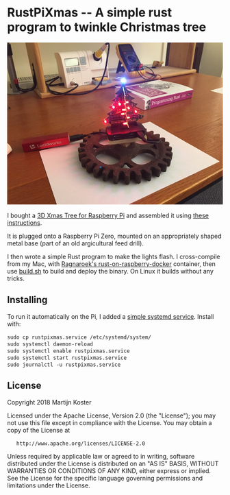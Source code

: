 # RustPiXmas -- A simple rust program to twinkle Christmas tree

![Christmas tree in Rust](rustpixmas.jpg)

I bought a [3D Xmas Tree for Raspberry Pi](https://thepihut.com/products/3d-xmas-tree-for-raspberry-pi)
and assembled it using [these instructions](https://thepihut.com/blogs/raspberry-pi-tutorials/3d-xmas-tree-for-raspberry-pi-assembly-instructions).

It is plugged onto a Raspberry Pi Zero, mounted on an appropriately shaped metal base
(part of an old argicultural feed drill).

I then wrote a simple Rust program to make the lights flash.
I cross-compile from my Mac, with [Ragnaroek's rust-on-raspberry-docker](https://github.com/Ragnaroek/rust-on-raspberry-docker) container, then use [build.sh](./build.sh) to build and deploy the binary. On Linux it builds without any tricks.

## Installing

To run it automatically on the Pi, I added a [simple systemd service](rustpixmas.service).
Install with:
```
sudo cp rustpixmas.service /etc/systemd/system/
sudo systemctl daemon-reload
sudo systemctl enable rustpixmas.service
sudo systemctl start rustpixmas.service
sudo journalctl -u rustpixmas.service
```

## License

Copyright 2018 Martijn Koster

Licensed under the Apache License, Version 2.0 (the "License");
you may not use this file except in compliance with the License.
You may obtain a copy of the License at

       http://www.apache.org/licenses/LICENSE-2.0

Unless required by applicable law or agreed to in writing, software
distributed under the License is distributed on an "AS IS" BASIS,
WITHOUT WARRANTIES OR CONDITIONS OF ANY KIND, either express or implied.
See the License for the specific language governing permissions and
limitations under the License.
